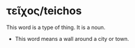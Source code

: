 # τεῖχος/teichos
This word is a type of thing. It is a noun.

* This word means a wall around a city or town.
